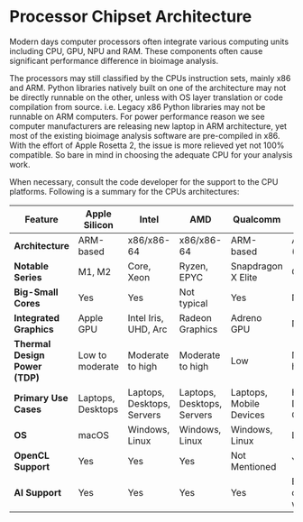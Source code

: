 # Processor Chipset Architecture
Modern days computer processors often integrate various computing units including CPU, GPU, NPU and RAM. These components often cause significant performance difference in bioimage analysis.

The processors may still classified by the CPUs instruction sets, mainly x86 and ARM. Python libraries natively built on one of the architecture may not be directly runnable on the other, unless with OS layer translation or code compilation from source. i.e. Legacy x86 Python libraries may not be runnable on ARM computers. For power performance reason we see computer manufacturers are releasing new laptop in ARM architecture, yet most of the existing bioimage analysis software are pre-compiled in x86. With the effort of Apple Rosetta 2, the issue is more relieved yet not 100% compatible. So bare in mind in choosing the adequate CPU for your analysis work.

When necessary, consult the code developer for the support to the CPU platforms. Following is a summary for the CPUs architectures:

| Feature                          | Apple Silicon      | Intel               | AMD               | Qualcomm   | NVIDIA            |
|----------------------------------|--------------------|---------------------|-------------------|--------------------|--------------------|
| **Architecture**                 | ARM-based          | x86/x86-64          | x86/x86-64        | ARM-based          | ARM-based (Grace CPU) |
| **Notable Series**               | M1, M2             | Core, Xeon          | Ryzen, EPYC       | Snapdragon X Elite     | Grace CPU          |
| **Big-Small Cores**             | Yes    | Yes        | Not typical       | Yes    | Not typical        |
| **Integrated Graphics**          | Apple GPU   | Intel Iris, UHD, Arc | Radeon Graphics | Adreno GPU   | NVIDIA GPU   |
| **Thermal Design Power (TDP)**   | Low to moderate    | Moderate to high    | Moderate to high  | Low                | Moderate to high   |
| **Primary Use Cases**            | Laptops, Desktops  | Laptops, Desktops, Servers | Laptops, Desktops, Servers | Laptops, Mobile Devices | HPC, AI, Data Centers |
| **OS**                | macOS              | Windows, Linux | Windows, Linux   | Windows, Linux   | Linux              |
| **OpenCL Support**                | Yes              | Yes | Yes   | Not Mentioned  | Yes              |
| **AI Support**                | Yes              | Yes | Yes   | Yes  | Best compatibility with CUDA |